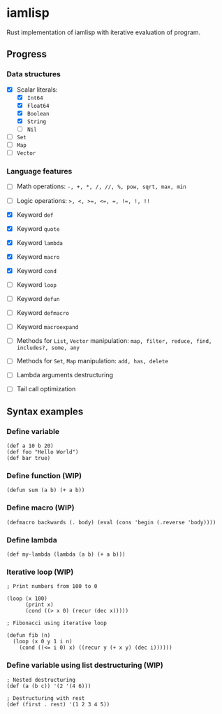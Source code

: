 # iamlisp

Rust implementation of iamlisp with iterative evaluation of program.

## Progress

### Data structures

- [x] Scalar literals:
  - [x] `Int64`
  - [x] `Float64`
  - [x] `Boolean`
  - [x] `String`
  - [ ] `Nil`
- [ ] `Set`
- [ ] `Map`
- [ ] `Vector`

### Language features

- [ ] Math operations: `-, +, *, /, //, %, pow, sqrt, max, min`
- [ ] Logic operations: `>, <, >=, <=, =, !=, !, !!`
- [x] Keyword `def`
- [x] Keyword `quote`
- [x] Keyword `lambda`
- [x] Keyword `macro`
- [x] Keyword `cond`
- [ ] Keyword `loop`
- [ ] Keyword `defun`
- [ ] Keyword `defmacro`
- [ ] Keyword `macroexpand`
- [ ] Methods for `List`, `Vector` manipulation: `map, filter, reduce, find, includes?, some, any`
- [ ] Methods for `Set`, `Map` manipulation: `add, has, delete`
- [ ] Lambda arguments destructuring
- [ ] Tail call optimization


## Syntax examples

### Define variable

```
(def a 10 b 20)
(def foo "Hello World")
(def bar true)
```

### Define function (WIP)

```
(defun sum (a b) (+ a b))
```

### Define macro (WIP)

```
(defmacro backwards (. body) (eval (cons 'begin (.reverse 'body))))
```

### Define lambda

```
(def my-lambda (lambda (a b) (+ a b)))
```

### Iterative loop (WIP)

```
; Print numbers from 100 to 0

(loop (x 100)
      (print x)
      (cond ((> x 0) (recur (dec x)))))

; Fibonacci using iterative loop

(defun fib (n)
  (loop (x 0 y 1 i n)
    (cond ((<= i 0) x) ((recur y (+ x y) (dec i))))))
```

### Define variable using list destructuring (WIP)

```
; Nested destructuring
(def (a (b c)) '(2 '(4 6)))

; Destructuring with rest
(def (first . rest) '(1 2 3 4 5))
```
